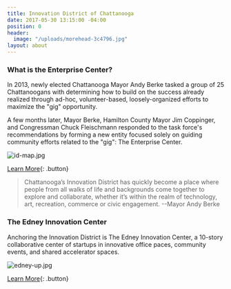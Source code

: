 ```yaml
---
title: Innovation District of Chattanooga
date: 2017-05-30 13:15:00 -04:00
position: 0
header:
  image: "/uploads/morehead-3c4796.jpg"
layout: about
---
```


### What is the Enterprise Center?

In 2013, newly elected Chattanooga Mayor Andy Berke tasked a group of 25 Chattanoogans with determining how to build on the success already realized through ad-hoc, volunteer-based, loosely-organized efforts to maximize the "gig" opportunity.

A few months later, Mayor Berke, Hamilton County Mayor Jim Coppinger, and Congressman Chuck Fleischmann responded to the task force's recommendations by forming a new entity focused solely on guiding community efforts related to the "gig": The Enterprise Center.

![id-map.jpg](/uploads/id-map.jpg)

[Learn More](){: .button}

> Chattanooga’s Innovation District has quickly become a place where people from all walks of life and backgrounds come together to explore and collaborate, whether it’s within the realm of technology, art, recreation, commerce or civic engagement. --Mayor Andy Berke  

### The Edney Innovation Center
Anchoring the Innovation District is The Edney Innovation Center, a 10-story collaborative center of startups in innovative office paces, community events, and shared accelerator spaces.

![edney-up.jpg](/uploads/edney-up.jpg)

[Learn More](){: .button}
